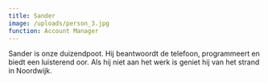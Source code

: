 ```yaml
---
title: Sander
image: /uploads/person_3.jpg
function: Account Manager
---
```


Sander is onze duizendpoot. Hij beantwoordt de telefoon, programmeert en biedt een luisterend oor. Als hij niet aan het werk is geniet hij van het strand in Noordwijk.
